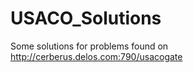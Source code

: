 USACO_Solutions
===============

Some solutions for problems found on http://cerberus.delos.com:790/usacogate
